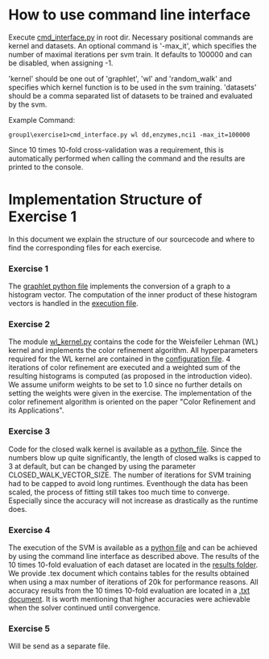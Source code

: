 # How to use command line interface
Execute [cmd_interface.py](svm_exec.py) in root dir.
Necessary positional commands are kernel and datasets. An optional command is '-max_it', 
which specifies the number of maximal iterations per svm train. It defaults to 100000 and can be disabled, 
when assigning -1.

'kernel' should be one out of 'graphlet', 'wl' and 'random_walk' and specifies which kernel function is to be used in the svm training.
'datasets' should be a comma separated list of datasets to be trained and evaluated by the svm.

Example Command:
```
group1\exercise1>cmd_interface.py wl dd,enzymes,nci1 -max_it=100000
```

Since 10 times 10-fold cross-validation was a requirement, this is automatically performed when calling the command and the results are printed to the console.

# Implementation Structure of Exercise 1
In this document we explain the structure of our sourcecode and where to find the corresponding files for each exercise.

### Exercise 1
The [graphlet python file](graphlet.py) implements the conversion of a graph to a histogram vector.
The computation of the inner product of these histogram vectors is handled in the [execution file](svm_exec.py).

### Exercise 2
The module [wl_kernel.py](wl_kernel.py) contains the code for the Weisfeiler Lehman (WL) kernel and implements the color refinement algorithm.
All hyperparameters required for the WL kernel are contained in the [configuration file](config.py).
4 iterations of color refinement are executed and a weighted sum of the resulting histograms is computed (as proposed in the introduction video). 
We assume uniform weights to be set to 1.0 since no further details on setting the weights were given in the exercise.
The implementation of the color refinement algorithm is oriented on the paper "Color Refinement and its Applications".

### Exercise 3
Code for the closed walk kernel is available as a [python_file](closed_walk.py).
Since the numbers blow up quite significantly, the length of closed walks is capped to 3 at default, but can be changed by using the parameter CLOSED_WALK_VECTOR_SIZE.
The number of iterations for SVM training had to be capped to avoid long runtimes. Eventhough the data has been scaled, the process of fitting still takes too much time
to converge. Especially since the accuracy will not increase as drastically as the runtime does.


### Exercise 4
The execution of the SVM is available as a [python file](svm_exec.py) and can be achieved by using the command line interface as described above.
The results of the 10 times 10-fold evaluation of each dataset are located in the [results folder](results). We provide .tex document which contains 
tables for the results obtained when using a max number of iterations of 20k for performance reasons. All accuracy results from the 10 times 10-fold
evaluation are located in a [.txt document](results/results_200k.txt). It is worth mentioning that higher accuracies were achievable when the solver 
continued until convergence.

### Exercise 5
Will be send as a separate file.
